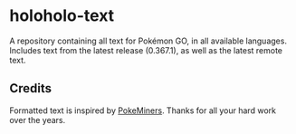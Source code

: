# holoholo-text
A repository containing all text for Pokémon GO, in all available languages.  
Includes text from the latest release (0.367.1), as well as the latest remote text.

## Credits
Formatted text is inspired by [PokeMiners](https://github.com/PokeMiners). Thanks for all your hard work over the years.